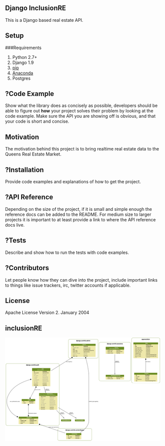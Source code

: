 ## Django InclusionRE

This is a Django based real estate API.

## Setup

###Requirements

1. Python 2.7+
2. Django 1.9
3. [pip](https://pip.pypa.io/en/stable/installing/)
4. [Anaconda](http://conda.pydata.org/docs/)
5. Postgres







## ?Code Example

Show what the library does as concisely as possible, developers should be able to figure out **how** your project solves their problem by looking at the code example. Make sure the API you are showing off is obvious, and that your code is short and concise.

## Motivation

The motivation behind this project is to bring realtime real estate data to the Queens Real Estate Market.

## ?Installation

Provide code examples and explanations of how to get the project.

## ?API Reference

Depending on the size of the project, if it is small and simple enough the reference docs can be added to the README. For medium size to larger projects it is important to at least provide a link to where the API reference docs live.

## ?Tests

Describe and show how to run the tests with code examples.

## ?Contributors

Let people know how they can dive into the project, include important links to things like issue trackers, irc, twitter accounts if applicable.

## License

Apache License Version 2.  January 2004

## inclusionRE

![inclusionRE](project.png)
